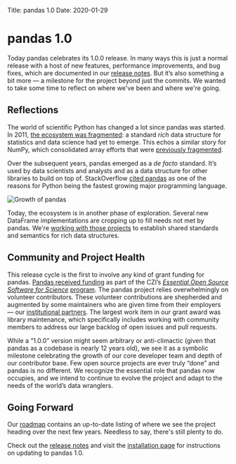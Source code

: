 Title: pandas 1.0
Date: 2020-01-29

# pandas 1.0

Today pandas celebrates its 1.0.0 release. In many ways this is just a normal release with a host of new features, performance improvements, and bug fixes, which are documented in our [release notes](https://pandas.pydata.org/pandas-docs/version/1.0.0/whatsnew/v1.0.0.html). But it’s also something a bit more — a milestone for the project beyond just the commits. We wanted to take some time to reflect on where we've been and where we're going.

## Reflections

The world of scientific Python has changed a lot since pandas was started.  In 2011, [the ecosystem was fragmented](https://wesmckinney.com/blog/a-roadmap-for-rich-scientific-data-structures-in-python/): a standard *rich* data structure for statistics and data science had yet to emerge. This echos a similar story for NumPy, which consolidated array efforts that were [previously fragmented](https://numpy.org/old_array_packages.html).

Over the subsequent years, pandas emerged as a *de facto* standard. It’s used by data scientists and analysts and as a data structure for other libraries to build on top of. StackOverflow [cited pandas](https://stackoverflow.blog/2017/09/14/python-growing-quickly/) as one of the reasons for Python being the fastest growing major programming language.

![Growth of pandas](https://149351115.v2.pressablecdn.com/wp-content/uploads/2017/09/related_tags_over_time-1-1000x1000.png)

Today, the ecosystem is in another phase of exploration.
Several new DataFrame implementations are cropping up to fill needs not met by pandas.
We're [working with those projects](https://datapythonista.me/blog/dataframe-summit-at-euroscipy.html) to establish shared standards and semantics for rich data structures.

## Community and Project Health

This release cycle is the first to involve any kind of grant funding for pandas. [Pandas received funding](https://chanzuckerberg.com/eoss/proposals/) as part of the CZI’s [*Essential Open Source Software for Science*](https://medium.com/@cziscience/the-invisible-foundations-of-biomedicine-4ab7f8d4f5dd) [program](https://medium.com/@cziscience/the-invisible-foundations-of-biomedicine-4ab7f8d4f5dd). The pandas project relies overwhelmingly on volunteer contributors. These volunteer contributions are shepherded and augmented by some maintainers who are given time from their employers — our [institutional partners](https://github.com/pandas-dev/pandas-governance/blob/master/people.md#institutional-partners). The largest work item in our grant award was library maintenance, which specifically includes working with community members to address our large backlog of open issues and pull requests.

While a “1.0.0” version might seem arbitrary or anti-climactic (given that pandas as a codebase is nearly 12 years old), we see it as a symbolic milestone celebrating the growth of our core developer team and depth of our contributor base.  Few open source projects are ever truly “done” and pandas is no different. We recognize the essential role that pandas now occupies, and we intend to continue to evolve the project and adapt to the needs of the world’s data wranglers.

## Going Forward

Our [roadmap](https://pandas.pydata.org/pandas-docs/version/1.0.0/development/roadmap.html) contains an up-to-date listing of where we see the project heading over the next few years.
Needless to say, there's still plenty to do.

Check out the [release notes](https://pandas.pydata.org/pandas-docs/version/1.0.0/whatsnew/v1.0.0.html) and visit the [installation page](https://pandas.pydata.org/pandas-docs/version/1.0.0/getting_started/install.html) for instructions on updating to pandas 1.0.
